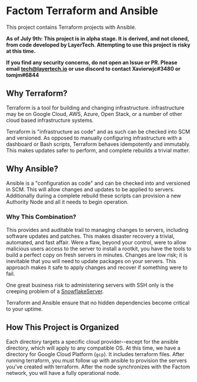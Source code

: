 # Factom Terraform and Ansible

This project contains Terraform projects with Ansible.

**As of July 9th: This project is in alpha stage. It is derived, and not cloned, from
code developed by LayerTech. Attempting to use this project is risky at this time.**

**If you find any security concerns, do not open an Issue or PR. Please email
tech@layertech.io or use discord to contact Xavierwjc#3480 or tomjm#6844**

## Why Terraform?

Terraform is a tool for building and changing infrastructure. infrastructure
may be on Google Cloud, AWS, Azure, Open Stack, or a number of other cloud
based infrastructure systems.

Terraform is "infrastructure as code" and as such can be checked into SCM
and versioned. As opposed to manually configuring infrastructure with a dashboard
or Bash scripts, Terraform behaves idempotently and immutably. This makes
updates safer to perform, and complete rebuilds a trivial matter.

## Why Ansible?

Ansible is a "configuration as code" and can be checked into and versioned in
SCM. This will allow changes and updates to be applied to servers. Additionally
during a complete rebuild these scripts can provision a new Authority Node and
all it needs to begin operation.

### Why This Combination?

This provides and auditable trail to managing changes to servers, including
software updates and patches. This makes disaster recovery a trivial,
automated, and fast affair. Were a flaw, beyond your control, were to allow
malicious users access to the server to install a rootkit, you have the tools
to build a perfect copy on fresh servers in minutes. Changes are low risk; it is
inevitable that you will need to update packages on your servers. This approach
makes it safe to apply changes and recover if something were to fail.

One great business risk to administering servers with SSH only is the creeping
problem of a [SnowflakeServer](https://martinfowler.com/bliki/SnowflakeServer.html).

Terraform and Ansible ensure that no hidden dependencies become critical to
your uptime.

## How This Project is Organized

Each directory targets a specific cloud provider--except for the ansible directory,
which will apply to any compatible OS. At this time, we have a
directory for Google Cloud Platform (`gcp`). It includes terraform files. After
running terraform, you must follow up with ansible to
provision the servers you've created with terraform. After the node synchronizes
with the Factom network, you will have a fully operational node.
